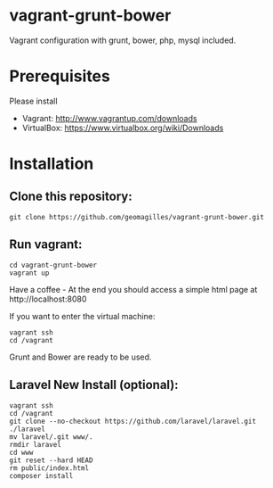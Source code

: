 vagrant-grunt-bower
===================

Vagrant configuration with grunt, bower, php, mysql included.

Prerequisites
=============
Please install 
- Vagrant: http://www.vagrantup.com/downloads
- VirtualBox: https://www.virtualbox.org/wiki/Downloads

Installation
============

Clone this repository:
----------------------
````
git clone https://github.com/geomagilles/vagrant-grunt-bower.git
``````

Run vagrant:
------------
````
cd vagrant-grunt-bower
vagrant up
````
Have a coffee - At the end you should access a simple html page at http://localhost:8080

If you want to enter the virtual machine:
````
vagrant ssh
cd /vagrant
````
Grunt and Bower are ready to be used.

Laravel New Install (optional):
------------------------------------
````
vagrant ssh
cd /vagrant
git clone --no-checkout https://github.com/laravel/laravel.git ./laravel
mv laravel/.git www/.
rmdir laravel
cd www
git reset --hard HEAD
rm public/index.html
composer install
````
